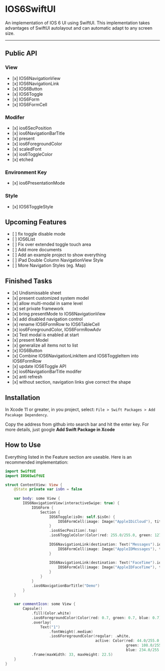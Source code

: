 # IOS6SwiftUI

An implementation of IOS 6 UI using SwiftUI. This implementation takes advantages of SwiftUI autolayout and can automatic adapt to any screen size.

---

## Public API
### View
- \[x]  IOS6NavigationView
- \[x]  IOS6NavigationLink
- \[x]  IOS6Button
- \[x]  IOS6Toggle
- \[x]  IOS6Form
- \[x]  IOS6FormCell

### Modifer
- \[x]  ios6SecPosition
- \[x]  ios6NavigationBarTitle
- \[x]  present
- \[x]  ios6ForegroundColor
- \[x]  scaledFont
- \[x]  ios6ToggleColor
- \[x]  etched

### Environment Key
- \[x]  ios6PresentationMode

### Style
- \[x]  IOS6ToggleStyle

## Upcoming Features
- \[ ] fix toggle disable mode
- \[ ] IOS6List
- \[ ] Fix over extended toggle touch area
- \[ ] Add more documents
- \[ ] Add an example project to show everything
- \[ ] iPad Double Column NavigationView Style
- \[ ] More Navigation Styles (eg. Map)

## Finished Tasks
- \[x] Undismissable sheet
- \[x] present customized system model
- \[x] allow multi-modal in same level
- \[x] set private framework
- \[x] bring presentMode to IOS6NavigationView
- \[x] add disabled navigation control
- \[x] rename IOS6FormRow to IOS6TableCell
- \[x] ios6ForegroundColor, IOS6FormRowAdv
- \[x] Test modal is enabled at start
- \[x] present Model
- \[x] generalize all items not to list
- \[x] IOS6Button
- \[x] Combine IOS6NavigationLinkItem and IOS6ToggleItem into IOS6FormRow
- \[x] update IOS6Toggle API
- \[x] ios6NavigationBarTitle modifer
- \[x] anti refresh
- \[x] without section, navigation links give correct the shape

## Installation

In Xcode 11 or greater, in you project, select: `File > Swift Packages > Add Pacakage Dependency`.

Copy the address from github into search bar and hit the enter key. For more details, just google **Add Swift Package in Xcode**

##  How to Use

Everything listed in the Feature section are useable. Here is an recommended implementation:  

```Swift
import SwiftUI
import IOS6SwiftUI

struct ContentView: View {
    @State private var isOn = false
    
    var body: some View {
        IOS6NavigationView(interactiveSwipe: true) {
            IOS6Form {
                Section {
                    IOS6Toggle(isOn: self.$isOn) {
                        IOS6FormCell(image: Image("AppleIDiCloud"), title: "iCloud")
                    }
                    .ios6SecPosition(.top)
                    .ios6ToggleColor(Color(red: 255.0/255.0, green: 127.0/255.0, blue: 2.0/255.0))
                    
                    IOS6NavigationLink(destination: Text("Messages").ios6NavigationBarTitle("Messages"), sectionPostion: .medium) {
                        IOS6FormCell(image: Image("AppleIDMessages"), title: "Messages", comment: "New Messages")
                    }
                    
                    IOS6NavigationLink(destination: Text("FaceTime").ios6NavigationBarTitle("FaceTime"), sectionPostion: .bottom) {
                        IOS6FormCell(image: Image("AppleIDFaceTime"), title: "FaceTime", comment: self.commentIcon)
                    }
                }
            }
            .ios6NavigationBarTitle("Demo")
        }
    }
    
    var commentIcon: some View {
        Capsule()
            .fill(Color.white)
            .ios6ForegroundColor(Color(red: 0.7, green: 0.7, blue: 0.7))
            .overlay(
                Text("1")
                    .fontWeight(.medium)
                    .ios6ForegroundColor(regular: .white,
                                         active: Color(red: 44.0/255.0,
                                                       green: 108.0/255.0,
                                                       blue: 234.0/255.0)))
            .frame(maxWidth: 33, maxHeight: 22.5)
    }
}
```
